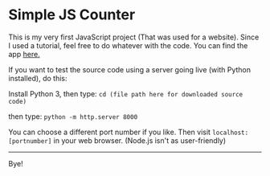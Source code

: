 # Simple JS Counter 
This is my very first JavaScript project (That was used for a website). Since I used a tutorial, feel free to do whatever with the code. You can find the app [here.](https://anicount.netlify.app)

If you want to test the source code using a server going live (with Python installed), do this:

Install Python 3, then type:
`cd (file path here for downloaded source code)`

then type:
`python -m http.server 8000`

You can choose a different port number if you like.
Then visit `localhost:[portnumber]` in your web browser.
(Node.js isn't as user-friendly)

__________________________________________________________________________________________________________
Bye!
 
